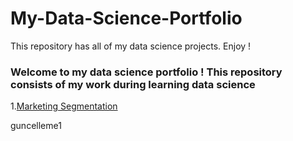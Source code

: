 # My-Data-Science-Portfolio
This repository has  all of my data science projects. Enjoy !

### Welcome to my data science portfolio ! This repository consists of my work during learning data science  

1.[Marketing Segmentation](https://github.com/ugursavci/Marketing-Segmentation-Project/blob/main/Marketin%20Segmentation/Untitled.ipynb)

guncelleme1
